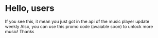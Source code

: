 # Hello, users
If you see this, it mean you just got in the api of the music player update weekly
Also, you can use this promo code (avaiable soon) to unlock more music!
Thanks
